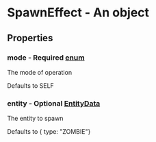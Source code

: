 

# SpawnEffect - An object



## Properties



### mode - Required [enum](enum)



 The mode of operation



Defaults to SELF



### entity - Optional [EntityData](EntityData)



 The entity to spawn



Defaults to { type: \"ZOMBIE\"}

